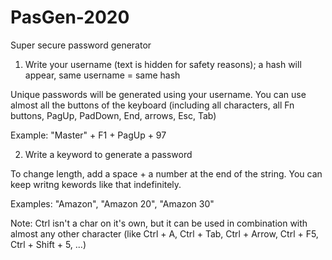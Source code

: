 # PasGen-2020
Super secure password generator

1) Write your username (text is hidden for safety reasons); a hash will appear, same username = same hash

Unique passwords will be generated using your username.
You can use almost all the buttons of the keyboard (including all characters, all Fn buttons, PagUp, PadDown, End, arrows, Esc, Tab)

Example: "Master" + F1 + PagUp + 97

2) Write a keyword to generate a password

To change length, add a space + a number at the end of the string.
You can keep writng kewords like that indefinitely.

Examples: "Amazon", "Amazon 20", "Amazon 30"


Note: Ctrl isn't a char on it's own, but it can be used in combination with almost any other character 
(like Ctrl + A, Ctrl + Tab, Ctrl + Arrow, Ctrl + F5, Ctrl + Shift + 5, ...)
